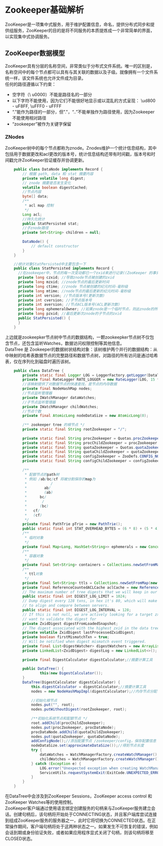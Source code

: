 # Zookeeper基础解析
ZooKeeper是一项集中式服务，用于维护配置信息，命名，提供分布式同步和提供组服务，ZooKeeper的目的是将不同服务的本质提炼成一个非常简单的界面，以实现集中式协调服务。
## ZooKeeper数据模型
ZooKeeper具有分层的名称空间，非常类似于分布式文件系统。唯一的区别是，名称空间中的每个节点都可以具有与其关联的数据以及子级。就像拥有一个文件系统一样，该文件系统也允许文件成为目录。  
任何的路径遵循以下约束：
 - 空字符（\ u0000）不能是路径名的一部分
 - 以下字符不能使用，因为它们不能很好地显示或以混乱的方式呈现： \ud800 - uF8FF, \uFFF0 - uFFFF
 - “.”能作为路径的一部分，但"."，“..”不能单独作为路径使用，因为Zookeeper不能使用相对路径
 - “zookeeper”被作为关键字保留

### ZNodes
ZooKeeper树中的每个节点都称为znode。Znodes维护一个统计信息结构，其中包括用于数据更改和acl更改的版本号，统计信息结构还带有时间戳，版本号和时间戳允许ZooKeeper验证缓存并协调更新。
```java
    public class DataNode implements Record {
        // 根据 path, data 和 stat 摘要内容
        private volatile long digest;
        // znode 摘要是否发生变化
        volatile boolean digestCached;
        //节点内容 
        byte[] data;
        /**
         * acl map 控制
         */
        Long acl;
        //持久化统计
        public StatPersisted stat;
        //子znode路径
        private Set<String> children = null;
    
        DataNode() {
            // default constructor
        }
    }

    //统计对象StatPersisted中主要包含一下
    public class StatPersisted implements Record {
      //在zookeeper中，节点的每一次变动都已一个zxid来进行记录((ZooKeeper 的事务 Id)
      private long czxid; //导致znode节点被创建的zxid
      private long mzxid; //znode节点的最后更新时间
      private long ctime; //znode 节点被创建的纪元时间-毫秒级
      private long mtime; //node节点的最后更新的纪元时间-毫秒级
      private int version; //节点版本号(更新次数)
      private int cversion; //子节点版本号
      private int aversion; //节点ACL版本号(ACL更新次数)
      private long ephemeralOwner; //如果znode是一个临时节点，则此znode的所有者的会话ID。如果它不是临时节点，那么它将为0
      private long pzxid; //最后更新次znode的子节点的zxid
      public StatPersisted() {
      }
    }
```
上边就是zookeepker节点树中节点的数据结构，一颗zookeepker节点树不仅包含节点，还包含监听Watches，数据访问权限控制等其他信息。  
DataTree 是 Zookeeper的数据树状结构对象：该树维护两个并行的数据结构：从中映射的哈希表数据节点的完整路径和数据节点树，对路径的所有访问是通过哈希表，仅在序列化到磁盘时遍历该树。
```java
    public class DataTree {
        private static final Logger LOG = LoggerFactory.getLogger(DataTree.class);
        private final RateLogger RATE_LOGGER = new RateLogger(LOG, 15 * 60 * 1000);
        //该映射提供了对数据节点的快速查找，是节点的内存数据
        private final NodeHashMap nodes;
        //节点监听管理器
        private IWatchManager dataWatches;
        //子节点监听管理器
        private IWatchManager childWatches;
        //节点个数
        private final AtomicLong nodeDataSize = new AtomicLong(0);
    
        /** zookeeper tree 的根节点 */
        private static final String rootZookeeper = "/";
    
        private static final String procZookeeper = Quotas.procZookeeper;
        private static final String procChildZookeeper = procZookeeper.substring(1);
        private static final String quotaZookeeper = Quotas.quotaZookeeper;
        private static final String quotaChildZookeeper = quotaZookeeper.substring(procZookeeper.length() + 1);
        private static final String configZookeeper = ZooDefs.CONFIG_NODE;
        private static final String configChildZookeeper = configZookeeper.substring(procZookeeper.length() + 1);
    
        /**
         * 配额节点的path树
         * 例如 /ab/bc/cf 将被分割保存的map为
         *           /
         *        ab/
         *        (ab)
         *      bc/
         *       /
         *      (bc)
         *   cf/
         *   (cf)
         */
        private final PathTrie pTrie = new PathTrie();
        public static final int STAT_OVERHEAD_BYTES = (6 * 8) + (5 * 4);
        /**
         * 临时对象
         */
        private final Map<Long, HashSet<String>> ephemerals = new ConcurrentHashMap<Long, HashSet<String>>();
        /**
         * 容器对象
         */
        private final Set<String> containers = Collections.newSetFromMap(new ConcurrentHashMap<String, Boolean>());
        /**
         * ttl对象
         */
        private final Set<String> ttls = Collections.newSetFromMap(new ConcurrentHashMap<String, Boolean>());
        private final ReferenceCountedACLCache aclCache = new ReferenceCountedACLCache();
        // The maximum number of tree digests that we will keep in our history
        public static final int DIGEST_LOG_LIMIT = 1024;
        // Dump digest every 128 txns, in hex it's 80, which will make it easier
        // to align and compare between servers.
        public static final int DIGEST_LOG_INTERVAL = 128;
        // If this is not null, we are actively looking for a target zxid that we
        // want to validate the digest for
        private ZxidDigest digestFromLoadedSnapshot;
        // The digest associated with the highest zxid in the data tree.
        private volatile ZxidDigest lastProcessedZxidDigest;
        private boolean firstMismatchTxn = true;
        // Will be notified when digest mismatch event triggered.
        private final List<DigestWatcher> digestWatchers = new ArrayList<>();
        private LinkedList<ZxidDigest> digestLog = new LinkedList<>();
    
        private final DigestCalculator digestCalculator;//摘要计算工具
        
        public DataTree() {
                this(new DigestCalculator());
        }
        DataTree(DigestCalculator digestCalculator) {
            this.digestCalculator = digestCalculator;//摘要计算工具
            nodes = new NodeHashMapImpl(digestCalculator);//内存节点分配
    
            //初始化根节点
            nodes.put("", root);
            nodes.putWithoutDigest(rootZookeeper, root);
    
            /**初始化系统节点和配额节点 */
            root.addChild(procChildZookeeper);
            nodes.put(procZookeeper, procDataNode);
            procDataNode.addChild(quotaChildZookeeper);
            nodes.put(quotaZookeeper, quotaDataNode);
            addConfigNode();//添加配置节点 /zookeeper/config，保存配置信息
            nodeDataSize.set(approximateDataSize());//得到节点长度
            try {
                dataWatches = WatchManagerFactory.createWatchManager();//初始化节点监听器
                childWatches = WatchManagerFactory.createWatchManager();//初始化子节点监听器
            } catch (Exception e) {
                LOG.error("Unexpected exception when creating WatchManager, exiting abnormally", e);
                ServiceUtils.requestSystemExit(ExitCode.UNEXPECTED_ERROR.getValue());
            }
        }        
    }
```

在DataTree中会涉及到ZooKeeper Sessions，ZooKeeper access control 和ZooKeeper Watches等的使用控制。  
ZooKeeper客户端通过使用语言绑定创建服务的句柄来与ZooKeeper服务建立会话。创建句柄后，该句柄将开始处于CONNECTING状态，并且客户端库尝试连接到组成ZooKeeper服务的服务器之一，此时它将切换为CONNECTED状态。在正常操作期间，客户端句柄将处于这两种状态之一。如果发生不可恢复的错误，例如会话到期或身份验证失败，或者如果应用程序显式关闭了句柄，则该句柄将移至CLOSED状态。
